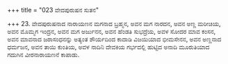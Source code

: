 +++
title = "023 ವೇದಪುರುಷನ ಸುತನ"

+++
23. ವೇದಪುರುಷನಾದ ನಾರಾಯಣನ ಮಗನಾದ ಬ್ರಹ್ಮನ, ಅವನ ಮಗ ನಾರದನ, ಅವನ ಅಣ್ಣ ಮರೀಚಿಯ, ಅವನ ಮೊಮ್ಮಗ ಇಂದ್ರನ, ಅವನ ಮಗ ಅರ್ಜುನನ, ಅವನ ಹೆಂಡತಿ ಸುಭದ್ರೆಯ, ಅವಳ ಸೋದರ ಮಾವ ಕಂಸನ, ಅವನ ಮಾವನಾದ ಜರಾಸಂಧನನ್ನು ಅತ್ಯಂತ ಶೌರ್ಯದಿಂದ ಕಾದಾಡಿ ವಿಜಯಿಯಾದ ಭೀಮಸೇನನ, ಅವನ ಅಣ್ಣನಾದ ಧರ್ಮಜನ, ಅವನ ತಾಯಿ ಕುಂತಿಯ, ಅವಳ ನಾದಿನಿ ದೇವಕಿಯ ಗರ್ಭದಲ್ಲಿ ಹುಟ್ಟಿದ ಅನಾದಿ ಮೂರುತಿಯಾದ ಗದುಗಿನ ವೀರನಾರಾಯಣನೆ ಕಾಪಾಡು.